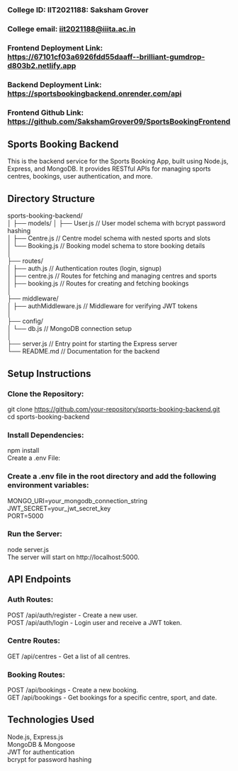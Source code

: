 ### **College ID:** IIT2021188: Saksham Grover <br>
### **College email:** iit2021188@iiita.ac.in <br>

### **Frontend Deployment Link**: https://67101cf03a6926fdd55daaff--brilliant-gumdrop-d803b2.netlify.app <br>
### **Backend Deployment Link**: https://sportsbookingbackend.onrender.com/api <br>
### **Frontend Github Link**: https://github.com/SakshamGrover09/SportsBookingFrontend <br>

## **Sports Booking Backend** <br>
This is the backend service for the Sports Booking App, built using Node.js, Express, and MongoDB. It provides RESTful APIs for managing sports centres, bookings, user authentication, and more.

## **Directory Structure** <br>

sports-booking-backend/ <br>
│
├── models/
│   ├── User.js           // User model schema with bcrypt password hashing <br>
│   ├── Centre.js         // Centre model schema with nested sports and slots <br>
│   └── Booking.js        // Booking model schema to store booking details <br>
│ <br>
├── routes/ <br>
│   ├── auth.js           // Authentication routes (login, signup) <br>
│   ├── centre.js         // Routes for fetching and managing centres and sports <br>
│   ├── booking.js        // Routes for creating and fetching bookings <br>
│ <br>
├── middleware/ <br>
│   ├── authMiddleware.js // Middleware for verifying JWT tokens <br>
│ <br>
├── config/ <br>
│   └── db.js             // MongoDB connection setup <br>
│ <br>
├── server.js             // Entry point for starting the Express server <br> 
└── README.md             // Documentation for the backend <br>

## **Setup Instructions** <br>

### **Clone the Repository:** <br>

git clone https://github.com/your-repository/sports-booking-backend.git <br>
cd sports-booking-backend

### **Install Dependencies:** <br>

npm install <br>
Create a .env File: 

### **Create a .env file in the root directory and add the following environment variables:** <br>

MONGO_URI=your_mongodb_connection_string <br>
JWT_SECRET=your_jwt_secret_key <br>
PORT=5000

### **Run the Server:**

node server.js <br>
The server will start on http://localhost:5000. <br>

## **API Endpoints**

### **Auth Routes:** <br>

POST /api/auth/register - Create a new user. <br>
POST /api/auth/login - Login user and receive a JWT token. <br>

### **Centre Routes:** <br>

GET /api/centres - Get a list of all centres.

### **Booking Routes:** <br>

POST /api/bookings - Create a new booking. <br>
GET /api/bookings - Get bookings for a specific centre, sport, and date.

## **Technologies Used** <br>

Node.js, Express.js <br>
MongoDB & Mongoose  <br>
JWT for authentication <br>
bcrypt for password hashing <br>
